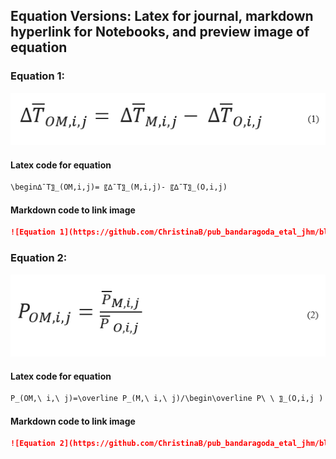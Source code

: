 ## Equation Versions: Latex for journal, markdown hyperlink for Notebooks, and preview image of equation

### Equation 1: 
![Equation 1](https://github.com/ChristinaB/pub_bandaragoda_etal_jhm/blob/master/images/Equation1.png)

#### Latex code for equation
```markdown
\begin∆¯T〗_(OM,i,j)= 〖∆¯T〗_(M,i,j)- 〖∆¯T〗_(O,i,j)
```
#### Markdown code to link image
```markdown
![Equation 1](https://github.com/ChristinaB/pub_bandaragoda_etal_jhm/blob/master/images/Equation1.png)
```

### Equation 2: 
![Equation 2](https://github.com/ChristinaB/pub_bandaragoda_etal_jhm/blob/master/images/Equation2.png)

#### Latex code for equation
```markdown
P_(OM,\ i,\ j)=\overline P_(M,\ i,\ j)/\begin\overline P\ \ 〗_(O,i,j ) 
```
#### Markdown code to link image
```markdown
![Equation 2](https://github.com/ChristinaB/pub_bandaragoda_etal_jhm/blob/master/images/Equation2.png)
```
